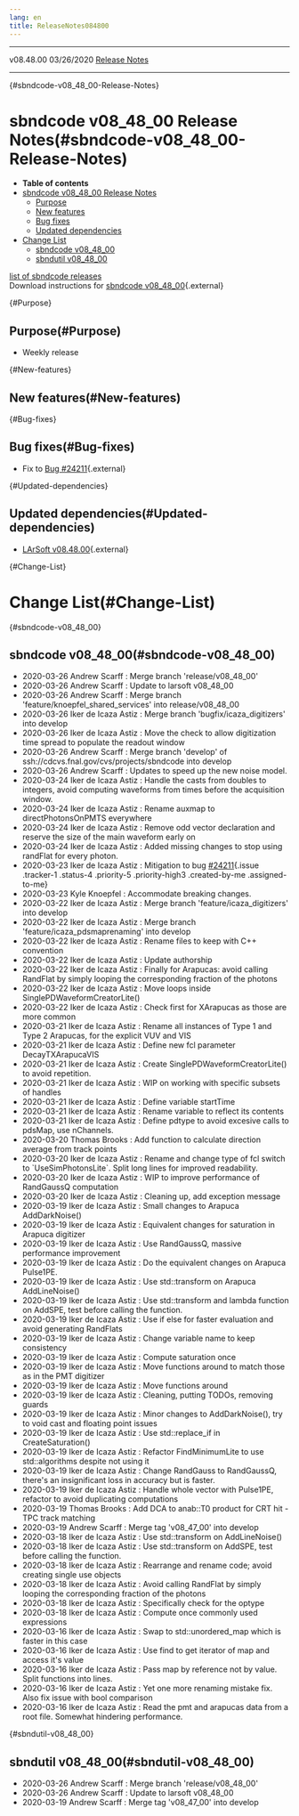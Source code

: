 ```yaml
---
lang: en
title: ReleaseNotes084800
---
```


  ----------- ------------ -- -- ------------------------------------------------------
  v08.48.00   03/26/2020         [Release Notes](ReleaseNotes084800.html)
  ----------- ------------ -- -- ------------------------------------------------------

{#sbndcode-v08_48_00-Release-Notes}

sbndcode v08\_48\_00 Release Notes(#sbndcode-v08_48_00-Release-Notes)
======================================================================================

-   **Table of contents**
-   [sbndcode v08\_48\_00 Release
    Notes](#sbndcode-v08_48_00-Release-Notes)
    -   [Purpose](#Purpose)
    -   [New features](#New-features)
    -   [Bug fixes](#Bug-fixes)
    -   [Updated dependencies](#Updated-dependencies)
-   [Change List](#Change-List)
    -   [sbndcode v08\_48\_00](#sbndcode-v08_48_00)
    -   [sbndutil v08\_48\_00](#sbndutil-v08_48_00)

[list of sbndcode
releases](List_of_SBND_code_releases.html)\
Download instructions for [sbndcode
v08\_48\_00](http://scisoft.fnal.gov/scisoft/bundles/sbnd/v08_48_00/sbndcode-v08_48_00.html){.external}

{#Purpose}

Purpose(#Purpose)
----------------------------------

-   Weekly release

{#New-features}

New features(#New-features)
--------------------------------------------

{#Bug-fixes}

Bug fixes(#Bug-fixes)
--------------------------------------

-   Fix to [Bug
    \#24211](https://cdcvs.fnal.gov/redmine/issues/24211#change-76323){.external}

{#Updated-dependencies}

Updated dependencies(#Updated-dependencies)
------------------------------------------------------------

-   [LArSoft
    v08.48.00](https://cdcvs.fnal.gov/redmine/projects/larsoft/wiki/ReleaseNotes084800){.external}

{#Change-List}

Change List(#Change-List)
==========================================

{#sbndcode-v08_48_00}

sbndcode v08\_48\_00(#sbndcode-v08_48_00)
----------------------------------------------------------

-   2020-03-26 Andrew Scarff : Merge branch \'release/v08\_48\_00\'
-   2020-03-26 Andrew Scarff : Update to larsoft v08\_48\_00
-   2020-03-26 Andrew Scarff : Merge branch
    \'feature/knoepfel\_shared\_services\' into release/v08\_48\_00
-   2020-03-26 Iker de Icaza Astiz : Merge branch
    \'bugfix/icaza\_digitizers\' into develop
-   2020-03-26 Iker de Icaza Astiz : Move the check to allow
    digitization time spread to populate the readout window
-   2020-03-26 Andrew Scarff : Merge branch \'develop\' of
    ssh://cdcvs.fnal.gov/cvs/projects/sbndcode into develop
-   2020-03-26 Andrew Scarff : Updates to speed up the new noise model.
-   2020-03-24 Iker de Icaza Astiz : Handle the casts from doubles to
    integers, avoid computing waveforms from times before the
    acquisition window.
-   2020-03-24 Iker de Icaza Astiz : Rename auxmap to
    directPhotonsOnPMTS everywhere
-   2020-03-24 Iker de Icaza Astiz : Remove odd vector declaration and
    reserve the size of the main waveform early on
-   2020-03-24 Iker de Icaza Astiz : Added missing changes to stop using
    randFlat for every photon.
-   2020-03-23 Iker de Icaza Astiz : Mitigation to bug
    [\#24211](/redmine/issues/24211 "Bug: Undefined cast to size_t on AddSPE() function both on DigiArapucaSBNDAlg and DigiPMTSBNDAlg (Feedback)"){.issue
    .tracker-1 .status-4 .priority-5 .priority-high3 .created-by-me
    .assigned-to-me}
-   2020-03-23 Kyle Knoepfel : Accommodate breaking changes.
-   2020-03-22 Iker de Icaza Astiz : Merge branch
    \'feature/icaza\_digitizers\' into develop
-   2020-03-22 Iker de Icaza Astiz : Merge branch
    \'feature/icaza\_pdsmaprenaming\' into develop
-   2020-03-22 Iker de Icaza Astiz : Rename files to keep with C++
    convention
-   2020-03-22 Iker de Icaza Astiz : Update authorship
-   2020-03-22 Iker de Icaza Astiz : Finally for Arapucas: avoid calling
    RandFlat by simply looping the corresponding fraction of the photons
-   2020-03-22 Iker de Icaza Astiz : Move loops inside
    SinglePDWaveformCreatorLite()
-   2020-03-22 Iker de Icaza Astiz : Check first for XArapucas as those
    are more common
-   2020-03-21 Iker de Icaza Astiz : Rename all instances of Type 1 and
    Type 2 Arapucas, for the explicit VUV and VIS
-   2020-03-21 Iker de Icaza Astiz : Define new fcl parameter
    DecayTXArapucaVIS
-   2020-03-21 Iker de Icaza Astiz : Create
    SinglePDWaveformCreatorLite() to avoid repetition.
-   2020-03-21 Iker de Icaza Astiz : WIP on working with specific
    subsets of handles
-   2020-03-21 Iker de Icaza Astiz : Define variable startTime
-   2020-03-21 Iker de Icaza Astiz : Rename variable to reflect its
    contents
-   2020-03-21 Iker de Icaza Astiz : Define pdtype to avoid excesive
    calls to pdsMap, use nChannels.
-   2020-03-20 Thomas Brooks : Add function to calculate direction
    average from track points
-   2020-03-20 Iker de Icaza Astiz : Rename and change type of fcl
    switch to \`UseSimPhotonsLite\`. Split long lines for improved
    readability.
-   2020-03-20 Iker de Icaza Astiz : WIP to improve performance of
    RandGaussQ computation
-   2020-03-20 Iker de Icaza Astiz : Cleaning up, add exception message
-   2020-03-19 Iker de Icaza Astiz : Small changes to Arapuca
    AddDarkNoise()
-   2020-03-19 Iker de Icaza Astiz : Equivalent changes for saturation
    in Arapuca digitizer
-   2020-03-19 Iker de Icaza Astiz : Use RandGaussQ, massive performance
    improvement
-   2020-03-19 Iker de Icaza Astiz : Do the equivalent changes on
    Arapuca Pulse1PE.
-   2020-03-19 Iker de Icaza Astiz : Use std::transform on Arapuca
    AddLineNoise()
-   2020-03-19 Iker de Icaza Astiz : Use std::transform and lambda
    function on AddSPE, test before calling the function.
-   2020-03-19 Iker de Icaza Astiz : Use if else for faster evaluation
    and avoid generating RandFlats
-   2020-03-19 Iker de Icaza Astiz : Change variable name to keep
    consistency
-   2020-03-19 Iker de Icaza Astiz : Compute saturation once
-   2020-03-19 Iker de Icaza Astiz : Move functions around to match
    those as in the PMT digitizer
-   2020-03-19 Iker de Icaza Astiz : Move functions around
-   2020-03-19 Iker de Icaza Astiz : Cleaning, putting TODOs, removing
    guards
-   2020-03-19 Iker de Icaza Astiz : Minor changes to AddDarkNoise(),
    try to void cast and floating point issues
-   2020-03-19 Iker de Icaza Astiz : Use std::replace\_if in
    CreateSaturation()
-   2020-03-19 Iker de Icaza Astiz : Refactor FindMinimumLite to use
    std::algorithms despite not using it
-   2020-03-19 Iker de Icaza Astiz : Change RandGauss to RandGaussQ,
    there\'s an insignificant loss in accuracy but is faster.
-   2020-03-19 Iker de Icaza Astiz : Handle whole vector with Pulse1PE,
    refactor to avoid duplicating computations
-   2020-03-19 Thomas Brooks : Add DCA to anab::T0 product for CRT hit -
    TPC track matching
-   2020-03-19 Andrew Scarff : Merge tag \'v08\_47\_00\' into develop
-   2020-03-18 Iker de Icaza Astiz : Use std::transform on
    AddLineNoise()
-   2020-03-18 Iker de Icaza Astiz : Use std::transform on AddSPE, test
    before calling the function.
-   2020-03-18 Iker de Icaza Astiz : Rearrange and rename code; avoid
    creating single use objects
-   2020-03-18 Iker de Icaza Astiz : Avoid calling RandFlat by simply
    looping the corresponding fraction of the photons
-   2020-03-18 Iker de Icaza Astiz : Specifically check for the optype
-   2020-03-18 Iker de Icaza Astiz : Compute once commonly used
    expressions
-   2020-03-16 Iker de Icaza Astiz : Swap to std::unordered\_map which
    is faster in this case
-   2020-03-16 Iker de Icaza Astiz : Use find to get iterator of map and
    access it\'s value
-   2020-03-16 Iker de Icaza Astiz : Pass map by reference not by value.
    Split functions into lines.
-   2020-03-16 Iker de Icaza Astiz : Yet one more renaming mistake fix.
    Also fix issue with bool comparison
-   2020-03-16 Iker de Icaza Astiz : Read the pmt and arapucas data from
    a root file. Somewhat hindering performance.

{#sbndutil-v08_48_00}

sbndutil v08\_48\_00(#sbndutil-v08_48_00)
----------------------------------------------------------

-   2020-03-26 Andrew Scarff : Merge branch \'release/v08\_48\_00\'
-   2020-03-26 Andrew Scarff : Update to larsoft v08\_48\_00
-   2020-03-19 Andrew Scarff : Merge tag \'v08\_47\_00\' into develop
